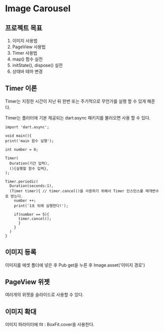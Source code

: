# Image Carousel

## 프로젝트 목표

1. 이미지 사용법
2. PageView 사용법
3. Timer 사용법
4. map() 함수 실전
5. initState(), dispose() 실전
6. 상태바 테마 변경

## Timer 이론

Timer는 지정한 시간이 지난 뒤 한번 또는 주기적으로 무언가를 실행 할 수 있게 해준다.

Timer는 플러터에 기본 제공되는 dart:async 패키지를 불러오면 사용 할 수 있다.

```
import 'dart.async';

void main(){
print('main 함수 실행');

int number = 0;

Timer(
  Duration(기간 입력),
  (){실행할 함수 입력},
);

Timer.periodic(
  Duration(seconds:1),
  (Timer timer){ // timer.cancel()을 사용하기 위해서 Timer 인스턴스를 매개변수로 받는다.
    number ++;
    print('1초 뒤에 실행한다!');

    if(number == 5){
      timer.cancel();
      }
    }
  )
}
```

## 이미지 등록

이미지를 에셋 폴더에 넣은 후 Pub get을 누른 후 Image.asset('이미지 경로')

## PageView 위젯

여러개의 위젯을 슬라이드로 사용할 수 있다.

## 이미지 확대

이미지 파라미터에 fit : BoxFit.cover을 사용한다.
